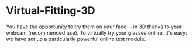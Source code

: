 # Virtual-Fitting-3D
You have the opportunity to try them on your face:  - in 3D thanks to your webcam (recommended use).
To virtually try your glasses online, it's easy: we have set up a particularly powerful online test module.
